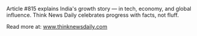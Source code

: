Article #815 explains India's growth story — in tech, economy, and global influence. Think News Daily celebrates progress with facts, not fluff.

Read more at: www.thinknewsdaily.com